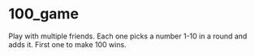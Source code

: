 # 100_game
Play with multiple friends. Each one picks a number 1-10 in a round and adds it. First one to make 100 wins.
